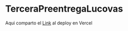 # TerceraPreentregaLucovas
Aqui comparto el [Link](https://proyecto-final-js-steel.vercel.app/) al deploy en Vercel
